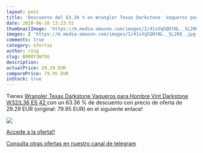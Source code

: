```yaml
---
layout: post
title: 'Descuento del 63.36 % en Wrangler Texas Darkstone  Vaqueros para '
date: 2020-06-28 13:23:52
thumbnailImage: 'https://m.media-amazon.com/images/I/41sVq5QDtNL._SL200_.jpg'
images: [ 'https://m.media-amazon.com/images/I/41sVq5QDtNL._SL200_.jpg' ]
comments: true
category: ofertas
author: ring
slug: B000Y3W7SG
description:
actualPrice: 29.29 EUR
comparePrice: 79.95 EUR
inStock: true
---
```


Tienes [Wrangler Texas Darkstone  Vaqueros para Hombre  Vint Darkstone  W32/L36  ES 42 ](https://www.amazon.com/dp/B000Y3W7SG/?tag=redken08-20) con un 63.36 % de descuento con precio de oferta de 29.29 EUR (original: 79.95 EUR) en el siguiente enlace!

[![](https://m.media-amazon.com/images/I/41sVq5QDtNL._SL200_.jpg)](https://www.amazon.com/dp/B000Y3W7SG/?tag=redken08-20)

[Accede a la oferta!!](https://www.amazon.com/dp/B000Y3W7SG/?tag=redken08-20)

[Consulta otras ofertas en nuestro canal de telegram](https://t.me/s/ofertas25)
